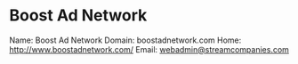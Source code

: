 
# Boost Ad Network

Name: Boost Ad Network
Domain: boostadnetwork.com
Home: http://www.boostadnetwork.com/
Email: webadmin@streamcompanies.com
